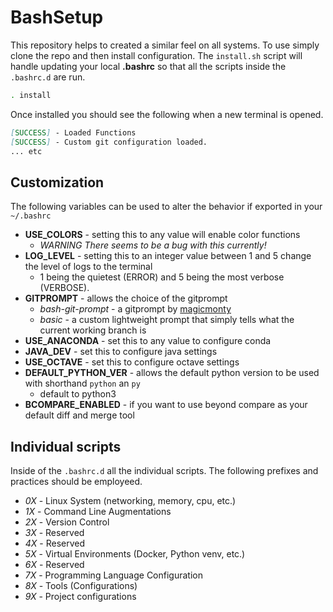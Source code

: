 # BashSetup

This repository helps to created a similar feel on all systems.
To use simply clone the repo and then install configuration.
The `install.sh` script will handle updating your local **.bashrc** so that all the scripts inside the `.bashrc.d` are run.

```bash
. install
```

Once installed you should see the following when a new terminal is opened.
```md
[SUCCESS] - Loaded Functions
[SUCCESS] - Custom git configuration loaded.
... etc
```

## Customization
The following variables can be used to alter the behavior if exported in your `~/.bashrc`
* **USE_COLORS** - setting this to any value will enable color functions
    + *WARNING There seems to be a bug with this currently!*
* **LOG_LEVEL** - setting this to an integer value between 1 and 5 change the level of logs to the terminal
    + 1 being the quietest (ERROR) and 5 being the most verbose (VERBOSE).
* **GITPROMPT** - allows the choice of the gitprompt
    + *bash-git-prompt* - a gitprompt by [magicmonty](https://github.com/magicmonty/bash-git-prompt.git)
    + *basic* - a custom lightweight prompt that simply tells what the current working branch is
* **USE_ANACONDA** - set this to any value to configure conda
* **JAVA_DEV** - set this to configure java settings
* **USE_OCTAVE** - set this to configure octave settings
* **DEFAULT_PYTHON_VER** - allows the default python version to be used with shorthand `python` an `py`
    + default to python3
* **BCOMPARE_ENABLED** - if you want to use beyond compare as your default diff and merge tool

## Individual scripts
Inside of the `.bashrc.d` all the individual scripts.
The following prefixes and practices should be employeed.

* *0X* - Linux System (networking, memory, cpu, etc.)
* *1X* - Command Line Augmentations
* *2X* - Version Control
* *3X* - Reserved
* *4X* - Reserved
* *5X* - Virtual Environments (Docker, Python venv, etc.)
* *6X* - Reserved
* *7X* - Programming Language Configuration
* *8X* - Tools (Configurations)
* *9X* - Project configurations
